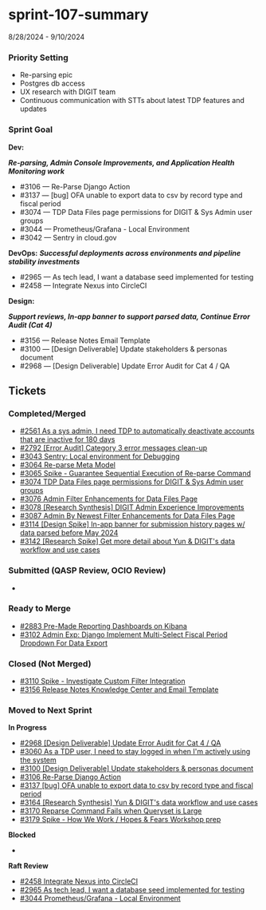 # sprint-107-summary

8/28/2024 - 9/10/2024

### Priority Setting

* Re-parsing epic &#x20;
* Postgres db access &#x20;
* UX research with DIGIT team&#x20;
* Continuous communication with STTs about latest TDP features and updates&#x20;

### Sprint Goal

**Dev:**

_**Re-parsing, Admin Console Improvements, and Application Health Monitoring work**_

* \#3106 — Re-Parse Django Action&#x20;
* \#3137 — \[bug] OFA unable to export data to csv by record type and fiscal period
* \#3074 — TDP Data Files page permissions for DIGIT & Sys Admin user groups
* \#3044 — Prometheus/Grafana - Local Environment
* \#3042 — Sentry in cloud.gov

**DevOps:**
_**Successful deployments across environments and pipeline stability investments**_

* \#2965 — As tech lead, I want a database seed implemented for testing
* \#2458 — Integrate Nexus into CircleCI

**Design:**

_**Support reviews, In-app banner to support parsed data, Continue Error Audit (Cat 4)**_

* \#3156 — Release Notes Email Template
* \#3100 — \[Design Deliverable] Update stakeholders & personas document
* \#2968  — \[Design Deliverable] Update Error Audit for Cat 4 / QA

## Tickets

### Completed/Merged

* [#2561 As a sys admin, I need TDP to automatically deactivate accounts that are inactive for 180 days](https://github.com/raft-tech/TANF-app/issues/2561)
* [#2792 \[Error Audit\] Category 3 error messages clean-up ](https://github.com/raft-tech/TANF-app/issues/2792)
* [#3043 Sentry: Local environment for Debugging](https://github.com/raft-tech/TANF-app/issues/3043)
* [#3064 Re-parse Meta Model](https://github.com/raft-tech/TANF-app/issues/3064)
* [#3065 Spike - Guarantee Sequential Execution of Re-parse Command](https://github.com/raft-tech/TANF-app/issues/3065)
* [#3074 TDP Data Files page permissions for DIGIT & Sys Admin user groups ](https://github.com/raft-tech/TANF-app/issues/3074)
* [#3076 Admin Filter Enhancements for Data Files Page ](https://github.com/raft-tech/TANF-app/issues/3076)
* [#3078 \[Research Synthesis\] DIGIT Admin Experience Improvements ](https://github.com/raft-tech/TANF-app/issues/3078)
* [#3087 Admin By Newest Filter Enhancements for Data Files Page ](https://github.com/raft-tech/TANF-app/issues/3087)
* [#3114 \[Design Spike\] In-app banner for submission history pages w/ data parsed before May 2024 ](https://github.com/raft-tech/TANF-app/issues/3114)
* [#3142 \[Research Spike\] Get more detail about Yun & DIGIT's data workflow and use cases ](https://github.com/raft-tech/TANF-app/issues/3142)

### Submitted (QASP Review, OCIO Review)

*

### Ready to Merge

* [#2883 Pre-Made Reporting Dashboards on Kibana ](https://github.com/raft-tech/TANF-app/issues/2883)
* [#3102 Admin Exp: Django Implement Multi-Select Fiscal Period Dropdown For Data Export ](https://github.com/raft-tech/TANF-app/issues/3102)

### Closed (Not Merged)

* [#3110 Spike - Investigate Custom Filter Integration ](https://github.com/raft-tech/TANF-app/issues/3110)
* [#3156 Release Notes Knowledge Center and Email Template ](https://github.com/raft-tech/TANF-app/issues/3156)

### Moved to Next Sprint&#x20;

**In Progress**&#x20;

* [#2968 \[Design Deliverable\] Update Error Audit for Cat 4 / QA ](https://github.com/raft-tech/TANF-app/issues/2968)
* [#3060 As a TDP user, I need to stay logged in when I'm actively using the system ](https://github.com/raft-tech/TANF-app/issues/3060)
* [#3100 \[Design Deliverable\] Update stakeholders & personas document ](https://github.com/raft-tech/TANF-app/issues/3100)
* [#3106 Re-Parse Django Action ](https://github.com/raft-tech/TANF-app/issues/3106)
* [#3137 \[bug\] OFA unable to export data to csv by record type and fiscal period ](https://github.com/raft-tech/TANF-app/issues/3137)
* [#3164 \[Research Synthesis\] Yun & DIGIT's data workflow and use cases ](https://github.com/raft-tech/TANF-app/issues/3164)
* [#3170 Reparse Command Fails when Queryset is Large ](https://github.com/raft-tech/TANF-app/issues/3170)
* [#3179 Spike - How We Work / Hopes & Fears Workshop prep ](https://github.com/raft-tech/TANF-app/issues/3179)

**Blocked**

*

**Raft Review**

* [#2458 Integrate Nexus into CircleCI ](https://github.com/raft-tech/TANF-app/issues/2458)
* [#2965 As tech lead, I want a database seed implemented for testing ](https://github.com/raft-tech/TANF-app/issues/2965)
* [#3044 Prometheus/Grafana - Local Environment ](https://github.com/raft-tech/TANF-app/issues/3044)

